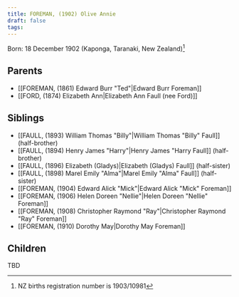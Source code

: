 ```yaml
---
title: FOREMAN, (1902) Olive Annie
draft: false
tags:
---
```

Born: 18 December 1902 (Kaponga, Taranaki, New Zealand)[^1]

## Parents
- [[FOREMAN, (1861) Edward Burr "Ted"|Edward Burr Foreman]]
- [[FORD, (1874) Elizabeth Ann|Elizabeth Ann Faull (nee Ford)]]

## Siblings
- [[FAULL, (1893) William Thomas "Billy"|William Thomas "Billy" Faull]] (half-brother)
- [[FAULL, (1894) Henry James "Harry"|Henry James "Harry Faull]] (half-brother)
- [[FAULL, (1896) Elizabeth (Gladys)|Elizabeth (Gladys) Faull]] (half-sister)
- [[FAULL, (1898) Marel Emily "Alma"|Marel Emily "Alma" Faull]] (half-sister)
- [[FOREMAN, (1904) Edward Alick "Mick"|Edward Alick "Mick" Foreman]]
- [[FOREMAN, (1906) Helen Doreen "Nellie"|Helen Doreen "Nellie" Foreman]]
- [[FOREMAN, (1908) Christopher Raymond "Ray"|Christopher Raymond "Ray" Foreman]]
- [[FOREMAN, (1910) Dorothy May|Dorothy May Foreman]]

## Children
TBD

[^1]: NZ births registration number is 1903/10981
